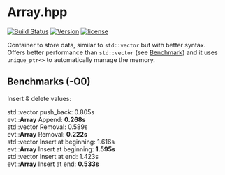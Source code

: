 # Array.hpp

[![Build Status](https://travis-ci.org/illescasDaniel/Array.hpp.svg?branch=master)](https://travis-ci.org/illescasDaniel/Array.hpp)
[![Version](https://img.shields.io/badge/version-v1.5--beta-green.svg)](https://github.com/illescasDaniel/Array.hpp/releases)
[![license](https://img.shields.io/github/license/mashape/apistatus.svg?maxAge=2592000)](https://github.com/illescasDaniel/Array.hpp/blob/master/LICENCE) 

Container to store data, similar to `std::vector` but with better syntax.  
Offers better performance than `std::vector` (see [Benchmark](#Benchmark)) and it uses `unique_ptr<>` to automatically manage the memory.

## Benchmarks (-O0)

Insert & delete values:

std::vector push_back: 0.805s  
evt::**Array** Append: **0.268s**  
std::vector Removal: 0.589s  
evt::**Array** Removal: **0.222s**  
std::vector Insert at beginning: 1.616s  
evt::**Array** Insert at beginning: **1.595s**  
std::vector Insert at end: 1.423s  
evt::**Array** Insert at end: **0.533s**  

